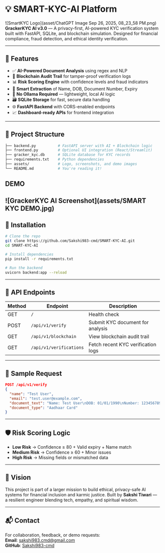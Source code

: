 # 💡 SMART-KYC-AI Platform

![SmartKYC Logo](asset/ChatGPT Image Sep 26, 2025, 08_23_58 PM.png)  
**GrackerKYC AI v3.0** — A privacy-first, AI-powered KYC verification system built with FastAPI, SQLite, and blockchain simulation. Designed for financial compliance, fraud detection, and ethical identity verification.

---

## 🧠 Features

- ✅ **AI-Powered Document Analysis** using regex and NLP  
- 🔐 **Blockchain Audit Trail** for tamper-proof verification logs  
- 📊 **Risk Scoring Engine** with confidence levels and fraud indicators  
- 🧾 **Smart Extraction** of Name, DOB, Document Number, Expiry  
- 🧠 **No Ollama Required** — lightweight, local AI logic  
- 🗃️ **SQLite Storage** for fast, secure data handling  
- 🌐 **FastAPI Backend** with CORS-enabled endpoints  
- 📈 **Dashboard-ready APIs** for frontend integration  

---

## 📂 Project Structure

```bash
├── backend.py          # FastAPI server with AI + Blockchain logic
├── frontend.py         # Optional UI integration (React/Streamlit)
├── gracker_kyc.db      # SQLite database for KYC records
├── requirements.txt    # Python dependencies
├── assets/             # Logo, screenshots, and demo images
└── README.md           # You're reading it!
```


## DEMO  
 
 ![GrackerKYC AI Screenshot](assets/SMART KYC DEMO.jpg)
---

## 🔧 Installation

```bash
# Clone the repo
git clone https://github.com/Sakshi983-cmd/SMART-KYC-AI.git
cd SMART-KYC-AI

# Install dependencies
pip install -r requirements.txt

# Run the backend
uvicorn backend:app --reload
```

---

## 📡 API Endpoints

| Method | Endpoint                  | Description                          |
|--------|---------------------------|--------------------------------------|
| GET    | `/`                       | Health check                         |
| POST   | `/api/v1/verify`          | Submit KYC document for analysis     |
| GET    | `/api/v1/blockchain`      | View blockchain audit trail          |
| GET    | `/api/v1/verifications`   | Fetch recent KYC verification logs   |

---

## 🧪 Sample Request

```json
POST /api/v1/verify
{
  "name": "Test User",
  "email": "test.user@example.com",
  "document_text": "Name: Test User\nDOB: 01/01/1990\nNumber: 123456789012",
  "document_type": "Aadhaar Card"
}
```

---

## 🛡️ Risk Scoring Logic

- **Low Risk** → Confidence ≥ 80 + Valid expiry + Name match  
- **Medium Risk** → Confidence ≥ 60 + Minor issues  
- **High Risk** → Missing fields or mismatched data  

---

## 🧘 Vision

This project is part of a larger mission to build ethical, privacy-safe AI systems for financial inclusion and karmic justice. Built by **Sakshi Tiwari** — a resilient engineer blending tech, empathy, and spiritual wisdom.

---

## 📬 Contact

For collaboration, feedback, or demo requests:  
**Email**: sakshi983.cmd@gmail.com  
**GitHub**: [Sakshi983-cmd](https://github.com/Sakshi983-cmd)


